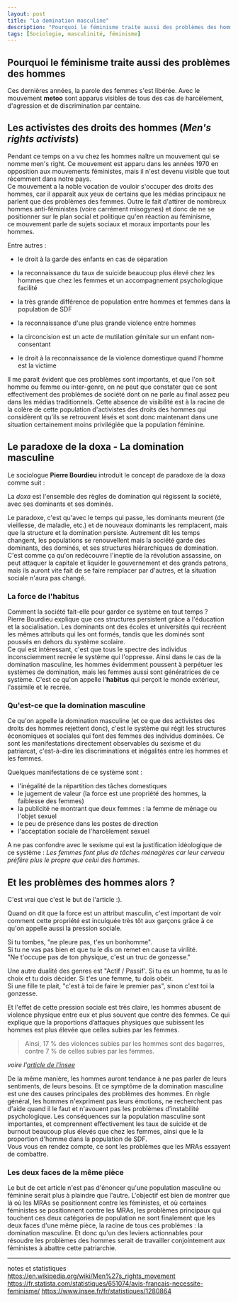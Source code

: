 ```yaml
---
layout: post
title: "La domination masculine"
description: "Pourquoi le féminisme traite aussi des problèmes des hommes"
tags: [Sociologie, masculinité, féminisme]
---
```


## Pourquoi le féminisme traite aussi des problèmes des hommes

Ces dernières années, la parole des femmes s'est libérée. 
Avec le mouvement **metoo** sont apparus visibles de tous des cas de harcèlement, d'agression et de 
discrimination par centaine. 

## Les activistes des droits des hommes (*Men's rights activists*)

Pendant ce temps on a vu chez les hommes naître un mouvement qui se nomme men's right. Ce 
mouvement est apparu dans les années 1970 en opposition aux mouvements féministes, 
mais il n'est devenu visible que tout récemment dans notre pays.  
Ce mouvement a la noble vocation de vouloir s'occuper des droits des hommes, car il apparaît
aux yeux de certains que les médias principaux ne parlent que des problèmes des femmes. 
Outre le fait d'attirer de nombreux hommes anti-féministes (voire carrément misogynes) et donc
de ne se positionner sur le plan social et politique qu'en réaction au féminisme,  
ce mouvement parle de sujets sociaux et moraux importants pour les hommes. 

Entre autres :
 
* le droit à la garde des enfants en cas de séparation

* la reconnaissance du taux de suicide beaucoup plus élevé chez les hommes que 
chez les femmes et un accompagnement psychologique facilité 

* la très grande différence de population entre hommes et femmes dans la population de SDF

* la reconnaissance d'une plus grande violence entre hommes

* la circoncision est un acte de mutilation génitale sur un enfant non-consentant

* le droit à la reconnaissance de la violence domestique quand l'homme est la victime


Il me parait évident que ces problèmes sont importants, et que l'on soit homme ou femme ou inter-genre, 
on ne peut que constater que ce sont effectivement des problèmes de société dont on ne parle 
au final assez peu dans les médias traditionnels. Cette absence de visibilité est à la
racine de la colère de cette population d'activistes des droits des hommes qui considèrent
qu'ils se retrouvent lésés et sont donc maintenant dans une situation certainement moins 
privilégiée que la population féminine.

## Le paradoxe de la doxa - La domination masculine

Le sociologue **Pierre Bourdieu** introduit le concept de paradoxe de la doxa comme suit :

La *doxa* est l'ensemble des règles de domination qui régissent la société, 
avec ses dominants et ses dominés.
 
Le paradoxe, c'est qu'avec le temps qui passe, les dominants 
meurent (de vieillesse, de maladie, etc.) et de nouveaux dominants les remplacent, mais 
que la structure et la domination persiste. Autrement dit les temps changent, les populations 
se renouvellent mais la société garde des dominants, des dominés,
et ses structures hiérarchiques de domination.    
C'est comme ça qu'on redécouvre l'ineptie de la révolution assassine, on peut attaquer la capitale et 
liquider le gouvernement et des grands patrons, mais ils auront vite fait de se faire 
remplacer par d'autres, et la situation sociale n'aura pas changé.    

### La force de l'habitus

Comment la société fait-elle pour garder ce système en tout temps ?         
Pierre Bourdieu explique que ces structures persistent grâce à l'éducation et la socialisation. 
Les dominants ont des écoles et universités qui recréent les mêmes attributs qui les ont formés,
tandis que les dominés sont poussés en dehors du système scolaire.   
Ce qui est intéressant, c'est que tous le spectre des individus inconsciemment recrée 
le système qui l'oppresse. Ainsi dans le cas de la domination masculine, les hommes évidemment
poussent à perpétuer les systèmes de domination, mais les femmes aussi sont génératrices 
de ce système. C'est ce qu'on appelle l'**habitus** qui perçoit le monde extérieur, l'assimile
et le recrée.    

### Qu'est-ce que la domination masculine

Ce qu'on appelle la domination masculine (et ce que des activistes des droits des hommes 
rejettent donc), c'est le système qui régit les structures économiques et sociales qui 
font des femmes des individus dominées. Ce sont les manifestations directement observables 
du sexisme et du patriarcat, c'est-à-dire les discriminations et inégalités entre les 
hommes et les femmes.       

Quelques manifestations de ce système sont :

* l'inégalité de la répartition des tâches domestiques
* le jugement de valeur (la force est une propriété des hommes, la faiblesse des femmes)
* la publicité ne montrant que deux femmes : la femme de ménage ou l'objet sexuel
* le peu de présence dans les postes de direction
* l'acceptation sociale de l'harcèlement sexuel 

A ne pas confondre avec le sexisme qui est la justification idéologique de ce système : 
*Les femmes font plus de tâches ménagères car leur cerveau préfère plus le propre que celui
des hommes*.

## Et les problèmes des hommes alors ?

C'est vrai que c'est le but de l'article :).

Quand on dit que la force est un attribut masculin, c'est important de voir comment
cette propriété est inculquée très tôt aux garçons grâce à ce qu'on appelle aussi la 
pression sociale.
    
Si tu tombes, "ne pleure pas, t'es un bonhomme".                   
Si tu ne vas pas bien et que tu le dis on remet en cause ta virilité.             
"Ne t'occupe pas de ton physique, c'est un truc de gonzesse."         

Une autre dualité des genres est "Actif / Passif'. Si tu es un homme, tu as le choix et 
tu dois décider. Si t'es une femme, tu dois obéir.        
Si une fille te plait, "c'est à toi de faire le premier pas", sinon c'est toi la gonzesse. 

Et l'effet de cette pression sociale est très claire, les hommes abusent de violence 
physique entre eux et plus souvent que contre des femmes. Ce qui explique que la proportions d’attaques physiques 
que subissent les hommes est plus élevée que celles subies par les femmes.

> Ainsi, 17 % des violences subies par les hommes sont des bagarres, contre 7 % de celles subies par les femmes.
 
*voire l'[article de l'insee](https://www.insee.fr/fr/statistiques/1280864
)*

De la même manière, les hommes auront tendance à ne pas parler de leurs sentiments, de leurs besoins. 
Et ce symptôme de la domination masculine est une des causes principales des problèmes des 
hommes. En règle général, les hommes n'expriment pas leurs émotions, ne recherchent pas d'aide quand il le faut 
et n'avouent pas les problèmes d'instabilité psychologique. Les conséquences sur la population 
masculine sont importantes, et comprennent effectivement les taux de suicide et 
de burnout beaucoup plus élevés que chez les femmes, ainsi que le la proportion d'homme
dans la population de SDF.  
Vous vous en rendez compte, ce sont les problèmes que les MRAs essayent de combattre.


### Les deux faces de la même pièce

Le but de cet article n'est pas d'énoncer qu'une population masculine ou féminine serait plus à 
plaindre que l'autre. L'objectif est bien de montrer que là où les MRAs se positionnent
contre les féministes, et où certaines féministes se positionnent contre les MRAs, les 
problèmes principaux qui touchent ces deux catégories de population ne sont finalement que
les deux faces d'une même pièce, la racine de tous ces problèmes : la domination masculine.
Et donc qu'un des leviers actionnables pour résoudre les problèmes des hommes serait 
de travailler conjointement aux féministes à abattre cette patriarchie.
 


-----
notes et statistiques
https://en.wikipedia.org/wiki/Men%27s_rights_movement
https://fr.statista.com/statistiques/651074/avis-francais-necessite-feminisme/
https://www.insee.fr/fr/statistiques/1280864

